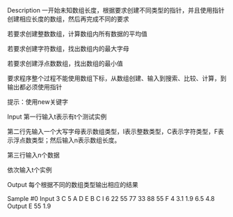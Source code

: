 Description
一开始未知数组长度，根据要求创建不同类型的指针，并且使用指针创建相应长度的数组，然后再完成不同的要求

若要求创建整数数组，计算数组内所有数据的平均值

若要求创建字符数组，找出数组内的最大字母

若要求创建浮点数数组，找出数组的最小值

要求程序整个过程不能使用数组下标，从数组创建、输入到搜索、比较、计算，到输出都必须使用指针

提示：使用new关键字

Input
第一行输入t表示有t个测试实例

第二行先输入一个大写字母表示数组类型，I表示整数类型，C表示字符类型，F表示浮点数类型；然后输入n表示数组长度。

第三行输入n个数据

依次输入t个实例

Output
每个根据不同的数组类型输出相应的结果

Sample
#0
Input
3
C 5
A D E B C
I 6
22 55 77 33 88 55
F 4
3.1 1.9 6.5 4.8
Output
E
55
1.9